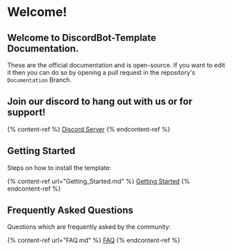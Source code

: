 # Welcome!

## Welcome to DiscordBot-Template Documentation.

These are the official documentation and is open-source. If you want to edit it then you can do so by opening a pull request in the repository's `Documentation` Branch.

## Join our discord to hang out with us or for support!

{% content-ref %}
[Discord Server](https://discord.gg/VStdRr8nP2)
{% endcontent-ref %}

## Getting Started

Steps on how to install the template:

{% content-ref url="Getting_Started.md" %}
[Getting Started](Getting_Started.md)
{% endcontent-ref %}

## Frequently Asked Questions

Questions which are frequently asked by the community:

{% content-ref url="FAQ.md" %}
[FAQ](/FAQ.md)
{% endcontent-ref %}
